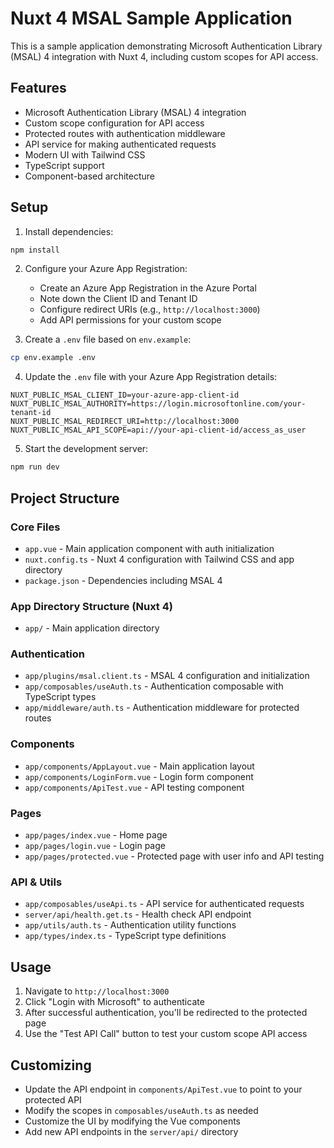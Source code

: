 # Nuxt 4 MSAL Sample Application

This is a sample application demonstrating Microsoft Authentication Library (MSAL) 4 integration with Nuxt 4, including custom scopes for API access.

## Features

- Microsoft Authentication Library (MSAL) 4 integration
- Custom scope configuration for API access
- Protected routes with authentication middleware
- API service for making authenticated requests
- Modern UI with Tailwind CSS
- TypeScript support
- Component-based architecture

## Setup

1. Install dependencies:
```bash
npm install
```

2. Configure your Azure App Registration:
   - Create an Azure App Registration in the Azure Portal
   - Note down the Client ID and Tenant ID
   - Configure redirect URIs (e.g., `http://localhost:3000`)
   - Add API permissions for your custom scope

3. Create a `.env` file based on `env.example`:
```bash
cp env.example .env
```

4. Update the `.env` file with your Azure App Registration details:
```
NUXT_PUBLIC_MSAL_CLIENT_ID=your-azure-app-client-id
NUXT_PUBLIC_MSAL_AUTHORITY=https://login.microsoftonline.com/your-tenant-id
NUXT_PUBLIC_MSAL_REDIRECT_URI=http://localhost:3000
NUXT_PUBLIC_MSAL_API_SCOPE=api://your-api-client-id/access_as_user
```

5. Start the development server:
```bash
npm run dev
```

## Project Structure

### Core Files
- `app.vue` - Main application component with auth initialization
- `nuxt.config.ts` - Nuxt 4 configuration with Tailwind CSS and app directory
- `package.json` - Dependencies including MSAL 4

### App Directory Structure (Nuxt 4)
- `app/` - Main application directory

### Authentication
- `app/plugins/msal.client.ts` - MSAL 4 configuration and initialization
- `app/composables/useAuth.ts` - Authentication composable with TypeScript types
- `app/middleware/auth.ts` - Authentication middleware for protected routes

### Components
- `app/components/AppLayout.vue` - Main application layout
- `app/components/LoginForm.vue` - Login form component
- `app/components/ApiTest.vue` - API testing component

### Pages
- `app/pages/index.vue` - Home page
- `app/pages/login.vue` - Login page
- `app/pages/protected.vue` - Protected page with user info and API testing

### API & Utils
- `app/composables/useApi.ts` - API service for authenticated requests
- `server/api/health.get.ts` - Health check API endpoint
- `app/utils/auth.ts` - Authentication utility functions
- `app/types/index.ts` - TypeScript type definitions

## Usage

1. Navigate to `http://localhost:3000`
2. Click "Login with Microsoft" to authenticate
3. After successful authentication, you'll be redirected to the protected page
4. Use the "Test API Call" button to test your custom scope API access

## Customizing

- Update the API endpoint in `components/ApiTest.vue` to point to your protected API
- Modify the scopes in `composables/useAuth.ts` as needed
- Customize the UI by modifying the Vue components
- Add new API endpoints in the `server/api/` directory
